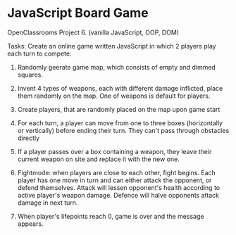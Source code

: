 # JavaScript Board Game

OpenClassrooms Project 6.
(vanilla JavaScript, OOP, DOM)

Tasks: Create an online game written JavaScript in which 2 players play each turn to compete.

1. Randomly geerate game map, which consists of empty and dimmed squares.
2. Invent 4 types of weapons, each with different damage inflicted, place them randomly on the map.
   One of weapons is default for players.
3. Create players, that are randomly placed on the map upon game start

4. For each turn, a player can move from one to three boxes (horizontally or vertically) before ending their turn.
   They can't pass through obstacles directly
5. If a player passes over a box containing a weapon, they leave their current weapon on site and replace it with the new one.

6. Fightmode: when players are close to each other, fight begins. Each player has one move in turn and can either attack the opponent, or defend themselves.
   Attack will lessen opponent's health according to active player's weapon damage. Defence will halve opponents attack damage in next turn.
7. When player's lifepoints reach 0, game is over and the message appears.
